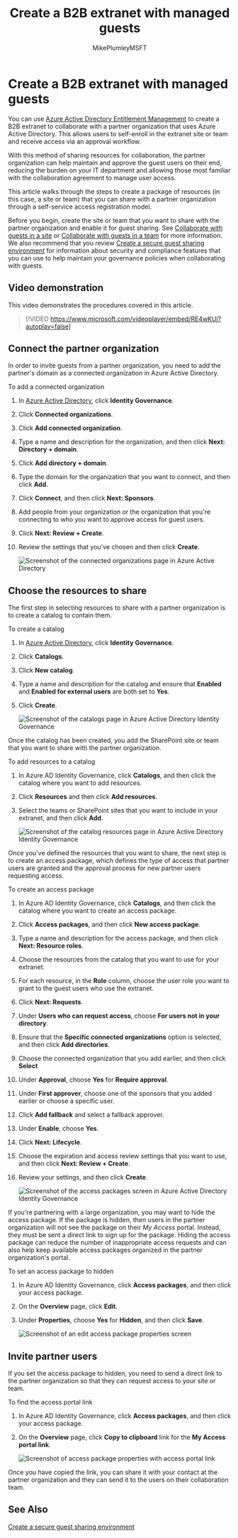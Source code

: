 ﻿---
title: "Create a B2B extranet with managed guests"
ms.author: mikeplum
author: MikePlumleyMSFT
manager: pamgreen
audience: ITPro
ms.topic: article
ms.prod: microsoft-365-enterprise
ms.collection: 
- SPO_Content
- M365-collaboration
- M365solutions
ms.custom: 
localization_priority: Normal
f1.keywords: NOCSH
description: "Learn how to create a B2B extranet site or team with managed guest users from a partner organization."
---

# Create a B2B extranet with managed guests

You can use [Azure Active Directory Entitlement Management](https://docs.microsoft.com/azure/active-directory/governance/entitlement-management-overview) to create a B2B extranet to collaborate with a partner organization that uses Azure Active Directory. This allows users to self-enroll in the extranet site or team and receive access via an approval workflow.

With this method of sharing resources for collaboration, the partner organization can help maintain and approve the guest users on their end, reducing the burden on your IT department and allowing those most familiar with the collaboration agreement to manage user access.

This article walks through the steps to create a package of resources (in this case, a site or team) that you can share with a partner organization through a self-service access registration model. 

Before you begin, create the site or team that you want to share with the partner organization and enable it for guest sharing. See [Collaborate with guests in a site](collaborate-in-site.md) or [Collaborate with guests in a team](collaborate-as-team.md) for more information. We also recommend that you review [Create a secure guest sharing environment](create-secure-guest-sharing-environment.md) for information about security and compliance features that you can use to help maintain your governance policies when collaborating with guests.

## Video demonstration

This video demonstrates the procedures covered in this article.

> [!VIDEO https://www.microsoft.com/videoplayer/embed/RE4wKUj?autoplay=false]

## Connect the partner organization

In order to invite guests from a partner organization, you need to add the partner's domain as a connected organization in Azure Active Directory.

To add a connected organization
1. In [Azure Active Directory](https://aad.portal.azure.com), click **Identity Governance**.
2. Click **Connected organizations**.
4. Click **Add connected organization**.
5. Type a name and description for the organization, and then click **Next: Directory + domain**.
6. Click **Add directory + domain**.
7. Type the domain for the organization that you want to connect, and then click **Add**.
8. Click **Connect**, and then click **Next: Sponsors**.
9. Add people from your organization or the organization that you're connecting to who you want to approve access for guest users.
10. Click **Next: Review + Create**.
11. Review the settings that you've chosen and then click **Create**.

    ![Screenshot of the connected organizations page in Azure Active Directory](../media/identity-governance-connected-organizations.png)

## Choose the resources to share

The first step in selecting resources to share with a partner organization is to create a catalog to contain them.

To create a catalog
1. In [Azure Active Directory](https://aad.portal.azure.com), click **Identity Governance**.
2. Click **Catalogs**.
3. Click **New catalog**.
4. Type a name and description for the catalog and ensure that **Enabled** and **Enabled for external users** are both set to **Yes**.
5. Click **Create**.

   ![Screenshot of the catalogs page in Azure Active Directory Identity Governance](../media/identity-governance-catalogs.png)

Once the catalog has been created, you add the SharePoint site or team that you want to share with the partner organization.

To add resources to a catalog
1. In Azure AD Identity Governance, click **Catalogs**, and then click the catalog where you want to add resources.
2. Click **Resources** and then click **Add resources**.
3. Select the teams or SharePoint sites that you want to include in your extranet, and then click **Add**.

   ![Screenshot of the catalog resources page in Azure Active Directory Identity Governance](../media/identity-governance-catalog-resource.png)

Once you've defined the resources that you want to share, the next step is to create an access package, which defines the type of access that partner users are granted and the approval process for new partner users requesting access.

To create an access package
1. In Azure AD Identity Governance, click **Catalogs**, and then click the catalog where you want to create an access package.
2. Click **Access packages**, and then click **New access package**.
3. Type a name and description for the access package, and then click **Next: Resource roles**.
4. Choose the resources from the catalog that you want to use for your extranet.
5. For each resource, in the **Role** column, choose the user role you want to grant to the guest users who use the extranet.
6. Click **Next: Requests**.
7. Under **Users who can request access**, choose **For users not in your directory**.
8. Ensure that the **Specific connected organizations** option is selected, and then click **Add directories**.
9. Choose the connected organization that you add earlier, and then click **Select**
10. Under **Approval**, choose **Yes** for **Require approval**.
11. Under **First approver**, choose one of the sponsors that you added earlier or choose a specific user.
12. Click **Add fallback** and select a fallback approver.
13. Under **Enable**, choose **Yes**.
14. Click **Next: Lifecycle**.
15. Choose the expiration and access review settings that you want to use, and then click **Next: Review + Create**.
16. Review your settings, and then click **Create**.

    ![Screenshot of the access packages screen in Azure Active Directory Identity Governance](../media/identity-governance-access-packages.png)

If you're partnering with a large organization, you may want to hide the access package. If the package is hidden, then users in the partner organization will not see the package on their *My Access* portal. Instead, they must be sent a direct link to sign up for the package. Hiding the access package can reduce the number of inappropriate access requests and can also help keep available access packages organized in the partner organization's portal.

To set an access package to hidden
1. In Azure AD Identity Governance, click **Access packages**, and then click your access package.
2. On the **Overview** page, click **Edit**.
3. Under **Properties**, choose **Yes** for **Hidden**, and then click **Save**.

   ![Screenshot of an edit access package properties screen](../media/identity-governance-access-package-hidden.png)

## Invite partner users

If you set the access package to hidden, you need to send a direct link to the partner organization so that they can request access to your site or team.

To find the access portal link
1. In Azure AD Identity Governance, click **Access packages**, and then click your access package.
2. On the **Overview** page, click **Copy to clipboard** link for the **My Access portal link**.

   ![Screenshot of access package properties with access portal link](../media/identity-governance-access-portal-link.png)

Once you have copied the link, you can share it with your contact at the partner organization and they can send it to the users on their collaboration team.

## See Also

[Create a secure guest sharing environment](create-secure-guest-sharing-environment.md)

